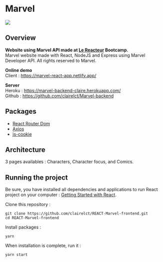# Marvel

[![](http://image.noelshack.com/fichiers/2021/23/2/1623179184-cover-marvel.png)](https://marvel-react-app.netlify.app/)

## Overview

**Website using Marvel API made at [Le Reacteur](https://www.lereacteur.io/) Bootcamp.**  
Marvel website made with React, NodeJS and Express using Marvel Developer API. All rights reserved to Marvel.<br />

**Online demo** <br />
Client : https://marvel-react-app.netlify.app/ <br />

**Server** <br />
Heroku : https://marvel-backend-claire.herokuapp.com/ <br />
Github : https://github.com/clairelct/Marvel-backend

## Packages

- [React Router Dom](https://reacttraining.com/react-router/web/guides/quick-start)
- [Axios](https://github.com/axios/axios)
- [js-cookie](https://github.com/js-cookie/js-cookie)

## Architecture

3 pages availables : Characters, Character focus, and Comics.

## Running the project

Be sure, you have installed all dependencies and applications to run React project on your computer : [Getting Started with React](https://reactjs.org/docs/getting-started.html).

Clone this repository :

```
git clone https://github.com/clairelct/REACT-Marvel-frontend.git
cd REACT-Marvel-frontend
```

Install packages :

```
yarn
```

When installation is complete, run it :

```
yarn start
```
